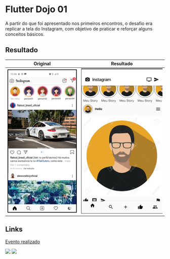 # Flutter Dojo 01

A partir do que foi apresentado nos primeiros encontros, o desafio era replicar a tela do Instagram, com objetivo de praticar e reforçar alguns conceitos básicos.

## Resultado

| Original                         | Resultado                           | 
| ---------------------------------|:-----------------------------------:| 
| ![original](images/original.png) | ![original](images/result.png)      |


## Links
[Evento realizado](https://www.meetup.com/pt-BR/FlutterDevPoa/events/264370004/)

![](https://secure.meetupstatic.com/photos/event/7/6/a/highres_484561898.jpeg)
![](https://secure.meetupstatic.com/photos/event/7/6/9/highres_484561897.jpeg)